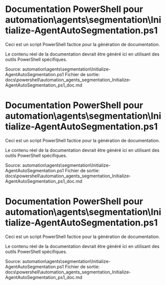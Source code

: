 # Documentation PowerShell pour automation\agents\segmentation\Initialize-AgentAutoSegmentation.ps1


Ceci est un script PowerShell factice pour la génération de documentation.


Le contenu réel de la documentation devrait être généré ici en utilisant des outils PowerShell spécifiques.


Source: automation\agents\segmentation\Initialize-AgentAutoSegmentation.ps1
Fichier de sortie: docs\powershell\automation_agents_segmentation_Initialize-AgentAutoSegmentation_ps1_doc.md
# Documentation PowerShell pour automation\agents\segmentation\Initialize-AgentAutoSegmentation.ps1


Ceci est un script PowerShell factice pour la génération de documentation.


Le contenu réel de la documentation devrait être généré ici en utilisant des outils PowerShell spécifiques.


Source: automation\agents\segmentation\Initialize-AgentAutoSegmentation.ps1
Fichier de sortie: docs\powershell\automation_agents_segmentation_Initialize-AgentAutoSegmentation_ps1_doc.md
# Documentation PowerShell pour automation\agents\segmentation\Initialize-AgentAutoSegmentation.ps1


Ceci est un script PowerShell factice pour la génération de documentation.


Le contenu réel de la documentation devrait être généré ici en utilisant des outils PowerShell spécifiques.


Source: automation\agents\segmentation\Initialize-AgentAutoSegmentation.ps1
Fichier de sortie: docs\powershell\automation_agents_segmentation_Initialize-AgentAutoSegmentation_ps1_doc.md
